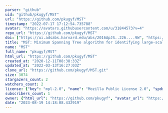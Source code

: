 ```yaml
---
parser: "github"
uid: "github/pkugyf/MST"
url: "https://github.com/pkugyf/MST"
timestamp: "2022-07-17 17:12:54.735788"
avatar: "https://avatars.githubusercontent.com/u/31844573?v=4"
repo_url: "https://github.com/pkugyf/MST"
doi: ["https://ui.adsabs.harvard.edu/abs/2016ApJS..226....9W", "https://ui.adsabs.harvard.edu/abs/2021ascl.soft02002W/abstract"]
title: "MST: Minimum Spanning Tree algorithm for identifying large-scale filaments"
name: "MST"
full_name: "pkugyf/MST"
html_url: "https://github.com/pkugyf/MST"
created_at: "2020-12-11T08:38:33Z"
updated_at: "2022-03-13T16:27:03Z"
clone_url: "https://github.com/pkugyf/MST.git"
size: 3074
stargazers_count: 2
watchers_count: 2
license: {"key": "mpl-2.0", "name": "Mozilla Public License 2.0", "spdx_id": "MPL-2.0", "url": "https://api.github.com/licenses/mpl-2.0", "node_id": "MDc6TGljZW5zZTE0"}
subscribers_count: 1
owner: {"html_url": "https://github.com/pkugyf", "avatar_url": "https://avatars.githubusercontent.com/u/31844573?v=4", "login": "pkugyf", "type": "User"}
date: "2023-08-19 14:18:08.432919"
---
```

